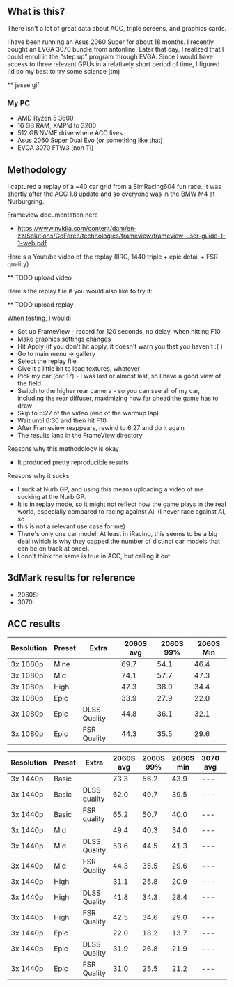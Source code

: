 ## What is this?

There isn't a lot of great data about ACC, triple screens, and graphics cards.

I have been running an Asus 2060 Super for about 18 months. I recently bought an EVGA 3070 bundle from antonline. 
Later that day, I realized that I could enroll in the "step up" program through EVGA. 
Since I would have access to three relevant GPUs in a relatively short period of time, I figured I'd do my best to try some science (tm)

** jesse gif

### My PC

* AMD Ryzen 5 3600
* 16 GB RAM, XMP'd to 3200
* 512 GB NVME drive where ACC lives
* Asus 2060 Super Dual Evo (or something like that)
* EVGA 3070 FTW3 (non Ti)

## Methodology

I captured a replay of a ~40 car grid from a SimRacing604 fun race. It was shortly after the ACC 1.8 update and so everyone was in the BMW M4 at Nurburgring.

Frameview documentation here
* https://www.nvidia.com/content/dam/en-zz/Solutions/GeForce/technologies/frameview/frameview-user-guide-1-1-web.pdf

Here's a Youtube video of the replay (IIRC, 1440 triple + epic detail + FSR quality)

** TODO upload video

Here's the replay file if you would also like to try it:

** TODO upload replay

When testing, I would:
* Set up FrameView - record for 120 seconds, no delay, when hitting F10
* Make graphics settings changes
* Hit Apply (if you don't hit apply, it doesn't warn you that you haven't :( )
* Go to main menu -> gallery
* Select the replay file
* Give it a little bit to load textures, whatever
* Pick my car (car 17) - I was last or almost last, so I have a good view of the field
* Switch to the higher rear camera - so you can see all of my car, including the rear diffuser, maximizing how far ahead the game has to draw
* Skip to 6:27 of the video (end of the warmup lap)
* Wait until 6:30 and then hit F10
* After Frameview reappears, rewind to 6:27 and do it again
* The results land in the FrameView directory

Reasons why this methodology is okay
* It produced pretty reproducible results

Reasons why it sucks
* I suck at Nurb GP, and using this means uploading a video of me sucking at the Nurb GP.
* It is in replay mode, so it might not reflect how the game plays in the real world, especially compared to racing against AI. (I never race against AI, so
* this is not a relevant use case for me)
* There's only one car model. At least in iRacing, this seems to be a big deal (which is why they capped the number of distinct car models that can be on track at once). 
* I don't think the same is true in ACC, but calling it out. 

## 3dMark results for reference

* 2060S: 
* 3070: 

## ACC results

| Resolution | Preset | Extra | 2060S avg | 2060S 99% | 2060S Min |
| --- | --- | --- | --- | --- | --- |
| 3x 1080p | Mine |              | 69.7 | 54.1 | 46.4 |
| 3x 1080p | Mid  |              | 74.1 | 57.7 | 47.3 |
| 3x 1080p | High |              | 47.3 | 38.0 | 34.4 |
| 3x 1080p | Epic |              | 33.9 | 27.9 | 22.0 |
| 3x 1080p | Epic | DLSS Quality | 44.8 | 36.1 | 32.1 |
| 3x 1080p | Epic | FSR Quality  | 44.3 | 35.5 | 29.6 |

| Resolution | Preset | Extra | 2060S avg | 2060S 99% | 2060S min | 3070 avg | 3070 99% | 3070 min
| ---      | ---   | ---          | ---  | ---  | ---  | --- | --- | --- | 
| 3x 1440p | Basic |              | 73.3 | 56.2 | 43.9 |--- | --- | --- | 
| 3x 1440p | Basic | DLSS quality | 62.0 | 49.7 | 39.5 |--- | --- | --- | 
| 3x 1440p | Basic | FSR quality  | 65.2 | 50.7 | 40.0 |--- | --- | --- | 
| 3x 1440p | Mid   |              | 49.4 | 40.3 | 34.0 |--- | --- | --- | 
| 3x 1440p | Mid   | DLSS Quality | 53.6 | 44.5 | 41.3 |--- | --- | --- | 
| 3x 1440p | Mid   | FSR Quality  | 44.3 | 35.5 | 29.6 |--- | --- | --- | 
| 3x 1440p | High  |              | 31.1 | 25.8 | 20.9 |--- | --- | --- | 
| 3x 1440p | High  | DLSS Quality | 41.8 | 34.3 | 28.4 |--- | --- | --- | 
| 3x 1440p | High  | FSR Quality  | 42.5 | 34.6 | 29.0 |--- | --- | --- | 
| 3x 1440p | Epic  |              | 22.0 | 18.2 | 13.7 |--- | --- | --- | 
| 3x 1440p | Epic  | DLSS Quality | 31.9 | 26.8 | 21.9 |--- | --- | --- | 
| 3x 1440p | Epic  | FSR Quality  | 31.0 | 25.5 | 21.2 |--- | --- | --- | 

